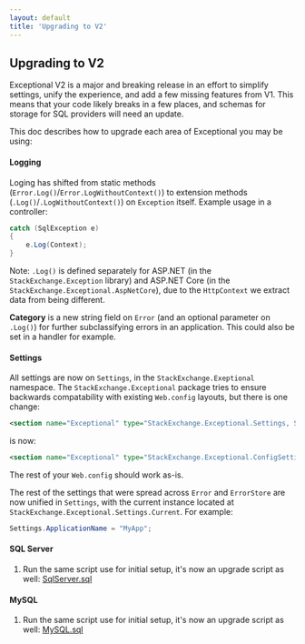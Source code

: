 ```yaml
---
layout: default
title: 'Upgrading to V2'
---
```

## Upgrading to V2

Exceptional V2 is a major and breaking release in an effort to simplify settings, unify the experience, and add a few missing features from V1. This means that your code likely breaks in a few places, and schemas for storage for SQL providers will need an update.

This doc describes how to upgrade each area of Exceptional you may be using:

#### Logging

Loging has shifted from static methods (`Error.Log()`/`Error.LogWithoutContext()`) to extension methods (`.Log()`/`.LogWithoutContext()`) on `Exception` itself. Example usage in a controller:
```c#
catch (SqlException e) 
{
    e.Log(Context);
}
```
Note: `.Log()` is defined separately for ASP.NET (in the `StackExchange.Exception` library) and ASP.NET Core (in the `StackExchange.Exceptional.AspNetCore`), due to the `HttpContext` we extract data from being different.

**Category** is a new string field on `Error` (and an optional parameter on `.Log()`) for further subclassifying errors in an application. This could also be set in a handler for example.

#### Settings
All settings are now on `Settings`, in the `StackExchange.Exeptional` namespace. The `StackExchange.Exceptional` package tries to ensure backwards compatability with existing `Web.config` layouts, but there is one change:
```xml
<section name="Exceptional" type="StackExchange.Exceptional.Settings, StackExchange.Exceptional" />
```
is now:
```xml
<section name="Exceptional" type="StackExchange.Exceptional.ConfigSettings, StackExchange.Exceptional" />
```
The rest of your `Web.config` should work as-is.

The rest of the settings that were spread across `Error` and `ErrorStore` are now unified in `Settings`, with the current instance located at `StackExchange.Exceptional.Settings.Current`. For example:
```c#
Settings.ApplicationName = "MyApp";
```

#### SQL Server
1. Run the same script use for initial setup, it's now an upgrade script as well: [SqlServer.sql][SqlServer]

#### MySQL
1. Run the same script use for initial setup, it's now an upgrade script as well: [MySQL.sql][MySQL]


[SqlServer]: https://github.com/NickCraver/StackExchange.Exceptional/blob/master/DBScripts/SqlServer.sql
[MySQL]: https://github.com/NickCraver/StackExchange.Exceptional/blob/master/DBScripts/MySQL.sql
